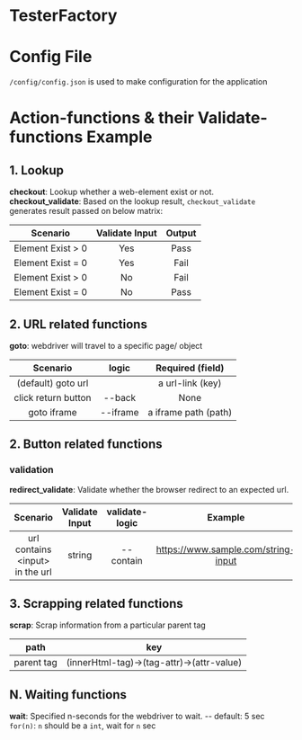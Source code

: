 # TesterFactory

# Config File
`/config/config.json` is used to make configuration for the application

# Action-functions & their Validate-functions Example

## 1. Lookup

**checkout**: Lookup whether a web-element exist or not.  
**checkout_validate**: Based on the lookup result, `checkout_validate` generates result passed on below matrix:

|     Scenario      | Validate Input | Output |
| :---------------: | :------------: | :----: |
| Element Exist > 0 |      Yes       |  Pass  |
| Element Exist = 0 |      Yes       |  Fail  |
| Element Exist > 0 |       No       |  Fail  |
| Element Exist = 0 |       No       |  Pass  |

## 2. URL related functions

**goto**: webdriver will travel to a specific page/ object

|      Scenario       |  logic   |   Required (field)   |
| :-----------------: | :------: | :------------------: |
| (default) goto url  |          |   a url-link (key)   |
| click return button |  --back  |         None         |
|     goto iframe     | --iframe | a iframe path (path) |

## 2. Button related functions

### validation

**redirect_validate**: Validate whether the browser redirect to an expected url.

|             Scenario             | Validate Input | validate-logic |               Example               | Output |
| :------------------------------: | :------------: | :------------: | :---------------------------------: | :----: |
| url contains \<input> in the url |     string     |   --contain    | https://www.sample.com/string-input |  Pass  |

## 3. Scrapping related functions

**scrap**: Scrap information from a particular parent tag

|    path    |                    key                    |
| :--------: | :---------------------------------------: |
| parent tag | (innerHtml-tag)->(tag-attr)->(attr-value) |

## N. Waiting functions

**wait**: Specified n-seconds for the webdriver to wait.
-- default: 5 sec
`for(n)`: `n` should be a `int`, wait for `n` sec
